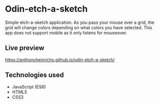 # Odin-etch-a-sketch

Simple etch-a-sketch application. As you pass your mouse over a grid, 
the grid will change colors depending on what colors you have selected.
This app does not support mobile as it only listens for mouseover. 

## Live preview
https://anthonyheinrichs.github.io/odin-etch-a-sketch/

## Technologies used
* JavaScript (ES6)
* HTML5
* CSS3